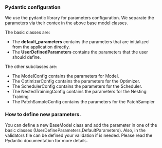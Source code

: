 ### Pydantic configuration
We use the pydantic library for parameters configuration.
We separate the parameters via their contex in the above base model classes.

The basic classes are:
- The **default_parameters** contains the parameters that are initialized from the application directly.
- The **UserDefinedParameters** contains the parameters that the user should define.

The other subclasses are:
- The ModelConfig contains the parameters for Model.
- The OptimizerConfig contains the parameters for the Optimizer.
- The SchedulerConfig contains the parameters for the Scheduler.
- The NestedTrainingConfig contains the parameters for the Nesting Training
- The PatchSampleConfig contains the parameters for the PatchSampler

### How to define new parameters.
You can define a new BaseModel class and add the parameter in one of the basic classes (UserDefineParameters,DefaultParameters). 
Also, in the validators file can be defined your validation if is needed. Please read the Pydantic documentation for more details.
